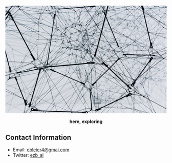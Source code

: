 <div align="center">
  
![logo](alina-grubnyak-ZiQkhI7417A-unsplash.jpg)
  
__here, exploring__

</div>

<!-- 1. [Code of conduct]() -->

## Contact Information

- Email: ebleier4@gmai.com
- Twitter: [ezb_ai](https://twitter.com/ezb_ai)
